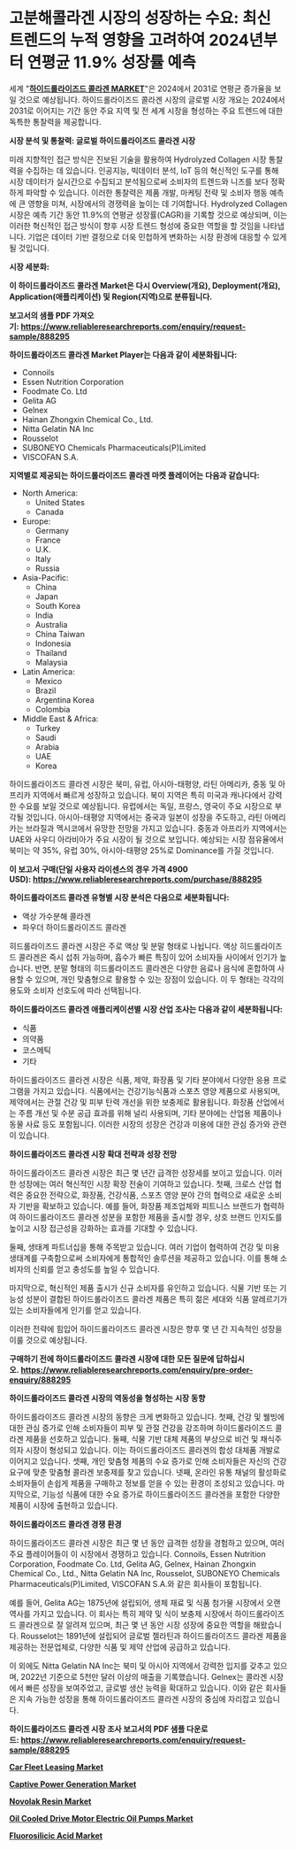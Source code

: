 <p><h1>고분해콜라겐 시장의 성장하는 수요: 최신 트렌드의 누적 영향을 고려하여 2024년부터 연평균 11.9% 성장률 예측</h1></p><p>세계 "<strong><a href="https://www.reliableresearchreports.com/hydrolyzed-collagen-r888295?utm_campaign=106&utm_medium=8&utm_source=Github&utm_content=ia&utm_term=30112024&utm_id=hydrolyzed-collagen">하이드롤라이즈드 콜라겐 MARKET</a></strong>"은 2024에서 2031로 연평균 증가율을 보일 것으로 예상됩니다. 하이드롤라이즈드 콜라겐 시장의 글로벌 시장 개요는 2024에서 2031로 이어지는 기간 동안 주요 지역 및 전 세계 시장을 형성하는 주요 트렌드에 대한 독특한 통찰력을 제공합니다.</p>
<p><strong>시장 분석 및 통찰력: 글로벌 하이드롤라이즈드 콜라겐 시장</strong></p>
<p><p>미래 지향적인 접근 방식은 진보된 기술을 활용하여 Hydrolyzed Collagen 시장 통찰력을 수집하는 데 있습니다. 인공지능, 빅데이터 분석, IoT 등의 혁신적인 도구를 통해 시장 데이터가 실시간으로 수집되고 분석됨으로써 소비자의 트렌드와 니즈를 보다 정확하게 파악할 수 있습니다. 이러한 통찰력은 제품 개발, 마케팅 전략 및 소비자 행동 예측에 큰 영향을 미쳐, 시장에서의 경쟁력을 높이는 데 기여합니다. Hydrolyzed Collagen 시장은 예측 기간 동안 11.9%의 연평균 성장률(CAGR)을 기록할 것으로 예상되며, 이는 이러한 혁신적인 접근 방식이 향후 시장 트렌드 형성에 중요한 역할을 할 것임을 나타냅니다. 기업은 데이터 기반 결정으로 더욱 민첩하게 변화하는 시장 환경에 대응할 수 있게 될 것입니다.</p><a href="%7CAUTHORITHY_DOMAIN_URL%7C?utm_campaign=106&utm_medium=8&utm_source=Github&utm_content=ia&utm_term=30112024&utm_id=hydrolyzed-collagen"></a></p>
<p><strong>시장 세분화:</strong></p>
<p><strong>이 하이드롤라이즈드 콜라겐 Market은 다시 Overview(개요), Deployment(개요), Application(애플리케이션) 및 Region(지역)으로 분류됩니다.</strong></p>
<p><strong>보고서의 샘플 PDF 가져오기:&nbsp;<a href="https://www.reliableresearchreports.com/enquiry/request-sample/888295?utm_campaign=106&utm_medium=8&utm_source=Github&utm_content=ia&utm_term=30112024&utm_id=hydrolyzed-collagen">https://www.reliableresearchreports.com/enquiry/request-sample/888295</a></strong><strong></strong></p>
<p><strong>하이드롤라이즈드 콜라겐 Market Player는 다음과 같이 세분화됩니다:</strong></p>
<p><ul><li>Connoils</li><li>Essen Nutrition Corporation</li><li>Foodmate Co. Ltd</li><li>Gelita AG</li><li>Gelnex</li><li>Hainan Zhongxin Chemical Co., Ltd.</li><li>Nitta Gelatin NA Inc</li><li>Rousselot</li><li>SUBONEYO Chemicals Pharmaceuticals(P)Limited</li><li>VISCOFAN S.A.</li></ul></p>
<p><strong>지역별로 제공되는 하이드롤라이즈드 콜라겐 마켓 플레이어는 다음과 같습니다:</strong></p>
<p><ul>
    <li>
        North America:
        <ul>
            <li>United States</li>
            <li>Canada</li>
        </ul>
    </li>
    <li>
        Europe:
        <ul>
            <li>Germany</li>
            <li>France</li>
            <li>U.K.</li>
            <li>Italy</li>
            <li>Russia</li>
        </ul>
    </li>
    <li>
        Asia-Pacific:
        <ul>
            <li>China</li>
            <li>Japan</li>
            <li>South Korea</li>
            <li>India</li>
            <li>Australia</li>
            <li>China Taiwan</li>
            <li>Indonesia</li>
            <li>Thailand</li>
            <li>Malaysia</li>
        </ul>
    </li>
    <li>
        Latin America:
        <ul>
            <li>Mexico</li>
            <li>Brazil</li>
            <li>Argentina Korea</li>
            <li>Colombia</li>
        </ul>
    </li>
    <li>
        Middle East & Africa:
        <ul>
            <li>Turkey</li>
            <li>Saudi</li>
            <li>Arabia</li>
            <li>UAE</li>
            <li>Korea</li>
        </ul>
    </li>
    </ul></p>
<p><p>하이드롤라이즈드 콜라겐 시장은 북미, 유럽, 아시아-태평양, 라틴 아메리카, 중동 및 아프리카 지역에서 빠르게 성장하고 있습니다. 북미 지역은 특히 미국과 캐나다에서 강력한 수요를 보일 것으로 예상됩니다. 유럽에서는 독일, 프랑스, 영국이 주요 시장으로 부각될 것입니다. 아시아-태평양 지역에서는 중국과 일본이 성장을 주도하고, 라틴 아메리카는 브라질과 멕시코에서 유망한 전망을 가지고 있습니다. 중동과 아프리카 지역에서는 UAE와 사우디 아라비아가 주요 시장이 될 것으로 보입니다. 예상되는 시장 점유율에서 북미는 약 35%, 유럽 30%, 아시아-태평양 25%로 Dominance를 가질 것입니다.</p></p>
<p><strong>이 보고서 구매(단일 사용자 라이센스의 경우 가격 4900 USD):&nbsp;<a href="https://www.reliableresearchreports.com/purchase/888295?utm_campaign=106&utm_medium=8&utm_source=Github&utm_content=ia&utm_term=30112024&utm_id=hydrolyzed-collagen">https://www.reliableresearchreports.com/purchase/888295</a></strong></p>
<p><strong>하이드롤라이즈드 콜라겐 유형별 시장 분석은 다음으로 세분화됩니다:</strong></p>
<p><ul><li>액상 가수분해 콜라겐</li><li>파우더 하이드롤라이즈드 콜라겐</li></ul></p>
<p><p>히드롤라이즈드 콜라겐 시장은 주로 액상 및 분말 형태로 나뉩니다. 액상 히드롤라이즈드 콜라겐은 즉시 섭취 가능하며, 흡수가 빠른 특징이 있어 소비자들 사이에서 인기가 높습니다. 반면, 분말 형태의 히드롤라이즈드 콜라겐은 다양한 음료나 음식에 혼합하여 사용할 수 있으며, 개인 맞춤형으로 활용할 수 있는 장점이 있습니다. 이 두 형태는 각각의 용도와 소비자 선호도에 따라 선택됩니다.</p></p>
<p><strong>하이드롤라이즈드 콜라겐 애플리케이션별 시장 산업 조사는 다음과 같이 세분화됩니다:</strong></p>
<p><ul><li>식품</li><li>의약품</li><li>코스메틱</li><li>기타</li></ul></p>
<p><p>하이드롤라이즈드 콜라겐 시장은 식품, 제약, 화장품 및 기타 분야에서 다양한 응용 프로그램을 가지고 있습니다. 식품에서는 건강기능식품과 스포츠 영양 제품으로 사용되며, 제약에서는 관절 건강 및 피부 탄력 개선을 위한 보충제로 활용됩니다. 화장품 산업에서는 주름 개선 및 수분 공급 효과를 위해 널리 사용되며, 기타 분야에는 산업용 제품이나 동물 사료 등도 포함됩니다. 이러한 시장의 성장은 건강과 미용에 대한 관심 증가와 관련이 있습니다.</p></p>
<p><strong>하이드롤라이즈드 콜라겐 시장 확대 전략과 성장 전망</strong></p>
<p><p>하이드롤라이즈드 콜라겐 시장은 최근 몇 년간 급격한 성장세를 보이고 있습니다. 이러한 성장에는 여러 혁신적인 시장 확장 전술이 기여하고 있습니다. 첫째, 크로스 산업 협력은 중요한 전략으로, 화장품, 건강식품, 스포츠 영양 분야 간의 협력으로 새로운 소비자 기반을 확보하고 있습니다. 예를 들어, 화장품 제조업체와 피트니스 브랜드가 협력하여 하이드롤라이즈드 콜라겐 성분을 포함한 제품을 출시할 경우, 상호 브랜드 인지도를 높이고 시장 접근성을 강화하는 효과를 기대할 수 있습니다.</p><p>둘째, 생태계 파트너십을 통해 주목받고 있습니다. 여러 기업이 협력하여 건강 및 미용 생태계를 구축함으로써 소비자에게 통합적인 솔루션을 제공하고 있습니다. 이를 통해 소비자의 신뢰를 얻고 충성도를 높일 수 있습니다.</p><p>마지막으로, 혁신적인 제품 출시가 신규 소비자를 유인하고 있습니다. 식물 기반 또는 기능성 성분이 결합된 하이드롤라이즈드 콜라겐 제품은 특히 젊은 세대와 식품 알레르기가 있는 소비자들에게 인기를 얻고 있습니다.</p><p>이러한 전략에 힘입어 하이드롤라이즈드 콜라겐 시장은 향후 몇 년 간 지속적인 성장을 이룰 것으로 예상됩니다.</p></p>
<p><strong>구매하기 전에 하이드롤라이즈드 콜라겐 시장에 대한 모든 질문에 답하십시오.&nbsp;<a href="https://www.reliableresearchreports.com/enquiry/pre-order-enquiry/888295?utm_campaign=106&utm_medium=8&utm_source=Github&utm_content=ia&utm_term=30112024&utm_id=hydrolyzed-collagen">https://www.reliableresearchreports.com/enquiry/pre-order-enquiry/888295</a></strong><strong></strong></p>
<p><strong>하이드롤라이즈드 콜라겐 시장의 역동성을 형성하는 시장 동향</strong></p>
<p><p>하이드롤라이즈드 콜라겐 시장의 동향은 크게 변화하고 있습니다. 첫째, 건강 및 웰빙에 대한 관심 증가로 인해 소비자들이 피부 및 관절 건강을 강조하며 하이드롤라이즈드 콜라겐 제품을 선호하고 있습니다. 둘째, 식물 기반 대체 제품의 부상으로 비건 및 채식주의자 시장이 형성되고 있습니다. 이는 하이드롤라이즈드 콜라겐의 합성 대체품 개발로 이어지고 있습니다. 셋째, 개인 맞춤형 제품의 수요 증가로 인해 소비자들은 자신의 건강 요구에 맞춘 맞춤형 콜라겐 보충제를 찾고 있습니다. 넷째, 온라인 유통 채널의 활성화로 소비자들이 손쉽게 제품을 구매하고 정보를 얻을 수 있는 환경이 조성되고 있습니다. 마지막으로, 기능성 식품에 대한 수요 증가로 하이드롤라이즈드 콜라겐을 포함한 다양한 제품이 시장에 출현하고 있습니다.</p></p>
<p><strong>하이드롤라이즈드 콜라겐 경쟁 환경</strong></p>
<p><p>하이드롤라이즈드 콜라겐 시장은 최근 몇 년 동안 급격한 성장을 경험하고 있으며, 여러 주요 플레이어들이 이 시장에서 경쟁하고 있습니다. Connoils, Essen Nutrition Corporation, Foodmate Co. Ltd, Gelita AG, Gelnex, Hainan Zhongxin Chemical Co., Ltd., Nitta Gelatin NA Inc, Rousselot, SUBONEYO Chemicals Pharmaceuticals(P)Limited, VISCOFAN S.A.와 같은 회사들이 포함됩니다.</p><p>예를 들어, Gelita AG는 1875년에 설립되어, 생체 재료 및 식품 첨가물 시장에서 오랜 역사를 가지고 있습니다. 이 회사는 특히 제약 및 식이 보충제 시장에서 하이드롤라이즈드 콜라겐으로 잘 알려져 있으며, 최근 몇 년 동안 시장 성장에 중요한 역할을 해왔습니다. Rousselot는 1891년에 설립되어 글로벌 젤라틴과 하이드롤라이즈드 콜라겐 제품을 제공하는 전문업체로, 다양한 식품 및 제약 산업에 공급하고 있습니다.</p><p>이 외에도 Nitta Gelatin NA Inc는 북미 및 아시아 지역에서 강력한 입지를 갖추고 있으며, 2022년 기준으로 5천만 달러 이상의 매출을 기록했습니다. Gelnex는 콜라겐 시장에서 빠른 성장을 보여주었고, 글로벌 생산 능력을 확대하고 있습니다. 이와 같은 회사들은 지속 가능한 성장을 통해 하이드롤라이즈드 콜라겐 시장의 중심에 자리잡고 있습니다.</p></p>
<p><strong>하이드롤라이즈드 콜라겐 시장 조사 보고서의 PDF 샘플 다운로드:&nbsp;<a href="https://www.reliableresearchreports.com/enquiry/request-sample/888295?utm_campaign=106&utm_medium=8&utm_source=Github&utm_content=ia&utm_term=30112024&utm_id=hydrolyzed-collagen">https://www.reliableresearchreports.com/enquiry/request-sample/888295</a></strong></p>
<p><strong><p><a href="https://github.com/nathandecarvalho/Market-Research-Report-List-5/blob/main/car-fleet-leasing-market.md?utm_campaign=106&utm_medium=8&utm_source=Github&utm_content=ia&utm_term=30112024&utm_id=hydrolyzed-collagen">Car Fleet Leasing Market</a></p><p><a href="https://github.com/julyju69/Market-Research-Report-List-5/blob/main/captive-power-generation-market.md?utm_campaign=106&utm_medium=8&utm_source=Github&utm_content=ia&utm_term=30112024&utm_id=hydrolyzed-collagen">Captive Power Generation Market</a></p><p><a href="https://www.linkedin.com/pulse/decoding-novolak-resin-industry-dynamics-strategic-imperatives-cs9dc?utm_campaign=106&utm_medium=8&utm_source=Github&utm_content=ia&utm_term=30112024&utm_id=hydrolyzed-collagen">Novolak Resin Market</a></p><p><a href="https://issuu.com/reportprime-2/docs/oil-cooled-drive-motor-electric-oil-pumps-market-s?utm_campaign=106&utm_medium=8&utm_source=Github&utm_content=ia&utm_term=30112024&utm_id=hydrolyzed-collagen">Oil Cooled Drive Motor Electric Oil Pumps Market</a></p><p><a href="https://www.linkedin.com/pulse/fluorosilicic-acid-spectrum-usage-patterns-sector-evolution-2024-2031-433sc?utm_campaign=106&utm_medium=8&utm_source=Github&utm_content=ia&utm_term=30112024&utm_id=hydrolyzed-collagen">Fluorosilicic Acid Market</a></p></strong></p>